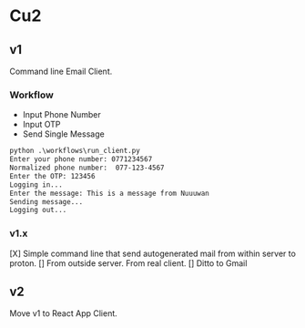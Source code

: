 # Cu2

## v1

Command line Email Client.

### Workflow

- Input Phone Number
- Input OTP
- Send Single Message

```txt
python .\workflows\run_client.py
Enter your phone number: 0771234567
Normalized phone number:  077-123-4567
Enter the OTP: 123456
Logging in...
Enter the message: This is a message from Nuuuwan
Sending message...
Logging out...
```

### v1.x

[X] Simple command line that send autogenerated mail from within server to proton.
[] From outside server. From real client.
[] Ditto to Gmail

## v2

Move v1 to React App Client.

